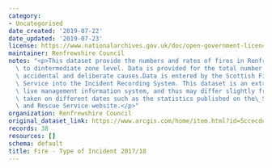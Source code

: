 ```yaml
---
category:
- Uncategorised
date_created: '2019-07-22'
date_updated: '2019-07-23'
license: https://www.nationalarchives.gov.uk/doc/open-government-licence/version/3/
maintainer: Renfrewshire Council
notes: "<p>This dataset provide the numbers and rates of fires in Renfrewshire down\
  \ to dintermediate zone level. Data is provided for the total number of fires, including\
  \ accidental and deliberate causes.Data is entered by the Scottish Fire and Rescue\
  \ Service into the Incident Recording System. This dataset is an extract from this\
  \ live management information system, and thus may differ slightly from other extracts\
  \ taken on different dates such as the statistics published on the\_Scottish Fire\
  \ and Rescue Service website.</p>"
organization: Renfrewshire Council
original_dataset_link: https://www.arcgis.com/home/item.html?id=5ccecdc001ad421ebac54c69b23bf914
records: 38
resources: []
schema: default
title: Fire - Type of Incident 2017/18
---
```

